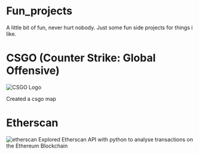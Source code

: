 # Fun_projects
A little bit of fun, never hurt nobody. Just some fun side projects for things i like. 

# CSGO (Counter Strike: Global Offensive)
![CSGO Logo](https://cdn.cloudflare.steamstatic.com/steam/apps/730/header.jpg?t=1641233427 "CSGO")

Created a csgo map

# Etherscan
![etherscan](https://etherscan.io/assets/svg/logos/logo-etherscan.svg?v=0.0.2 "Etherscan")
Explored Etherscan API with python to analyse transactions on the Ethereum Blockchain 
